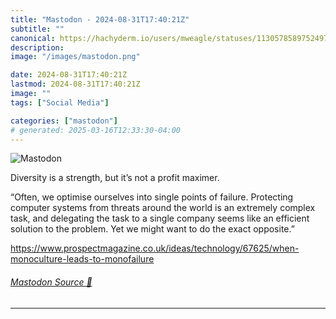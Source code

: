 ```yaml
---
title: "Mastodon - 2024-08-31T17:40:21Z"
subtitle: ""
canonical: https://hachyderm.io/users/mweagle/statuses/113057858975249787
description:
image: "/images/mastodon.png"

date: 2024-08-31T17:40:21Z
lastmod: 2024-08-31T17:40:21Z
image: ""
tags: ["Social Media"]

categories: ["mastodon"]
# generated: 2025-03-16T12:33:30-04:00
---
```

![Mastodon](/images/mastodon.png)

<p>Diversity is a strength, but it’s not a profit maximer. </p><p>“Often, we optimise ourselves into single points of failure. Protecting computer systems from threats around the world is an extremely complex task, and delegating the task to a single company seems like an efficient solution to the problem. Yet we might want to do the exact opposite.”</p><p><a href="https://www.prospectmagazine.co.uk/ideas/technology/67625/when-monoculture-leads-to-monofailure" target="_blank" rel="nofollow noopener noreferrer" translate="no"><span class="invisible">https://www.</span><span class="ellipsis">prospectmagazine.co.uk/ideas/t</span><span class="invisible">echnology/67625/when-monoculture-leads-to-monofailure</span></a></p>


###### [Mastodon Source 🐘](https://hachyderm.io/@mweagle/113057858975249787)

___
